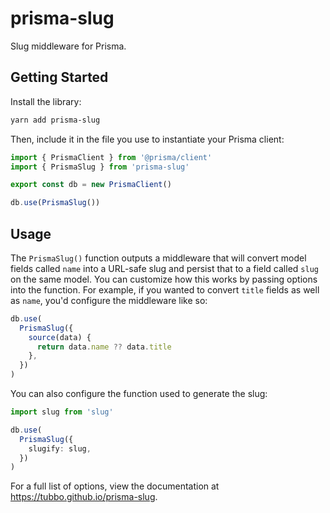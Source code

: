 # prisma-slug

Slug middleware for Prisma.

## Getting Started

Install the library:

```bash
yarn add prisma-slug
```

Then, include it in the file you use to instantiate your Prisma client:

```typescript
import { PrismaClient } from '@prisma/client'
import { PrismaSlug } from 'prisma-slug'

export const db = new PrismaClient()

db.use(PrismaSlug())
```

## Usage

The `PrismaSlug()` function outputs a middleware that will convert model
fields called `name` into a URL-safe slug and persist that to a field
called `slug` on the same model. You can customize how this works by
passing options into the function. For example, if you wanted to convert
`title` fields as well as `name`, you'd configure the middleware like
so:

```typescript
db.use(
  PrismaSlug({
    source(data) {
      return data.name ?? data.title
    },
  })
)
```

You can also configure the function used to generate the slug:

```typescript
import slug from 'slug'

db.use(
  PrismaSlug({
    slugify: slug,
  })
)
```

For a full list of options, view the documentation at
https://tubbo.github.io/prisma-slug.
